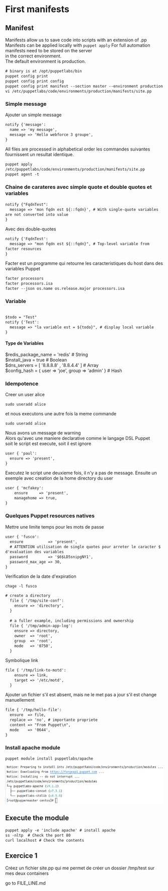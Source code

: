 # First manifests

## Manifest
Manifests allow us to save code into scripts with an extension of .pp  
Manifests can be applied locally with ```puppet apply```
For full automation manifests need to be stored on the server  
in the correct environment.  
The default environment is production.  
```shell
# binary is at /opt/puppetlabs/bin
puppet config print
puppet config print config
puppet config print manifest --section master --environment production 
vi /etc/puppetlabs/code/environments/production/manifests/site.pp
``` 

### Simple message 
Ajouter un simple message 
```puppet
notify {'message':
  name => 'my message',
  message => 'Hello webforce 3 groupe',
}
```
All files are processed in alphabetical order
les commandes suivantes fournissent un resultat identique.

```shell
puppet apply /etc/puppetlabs/code/environments/production/manifests/site.pp
puppet agent -t
```

### Chaine de carateres avec simple quote et double quotes et variables
```puppet
notify {"FqdnTest":
  message => 'mon fqdn est ${::fqdn}', # With single-quote variables are not converted into value 
}
```
Avec des double-quotes

```puppet
notify {'FqdnTest':
  message => "mon fqdn est ${::fqdn}", # Top-level variable from facter resources
}
```
Facter est un programme qui retourne les caracteristiques du host dans des variables Puppet
```shell
facter processors
facter processors.isa
facter --json os.name os.release.major processors.isa
```

### Variable
```puppet

$todo = "Test"
notify {'Test':
  message => "la variable est = ${todo}", # display local variable 
}
```
#### Type de Variables
$redis_package_name = 'redis'   # String  
$install_java = true            # Boolean  
$dns_servers = [ '8.8.8.8' , '8.8.4.4' ]   # Array  
$config_hash = { user => 'joe', group => 'admin' }  # Hash  

### Idempotence 
Creer un user alice   
```shell
sudo useradd alice
```
et nous executons une autre fois la meme commande   
```shell
sudo useradd alice 
```
Nous avons un message de warning       
Alors qu'avec une maniere declarative comme le langage DSL Puppet  
soit le script est execute, soit il est ignore
```puppet
user { 'paul': 
  ensure => 'present',
}
```
Executez le script une deuxieme fois, il n'y a pas de message. 
Ensuite un exemple avec creation de la home directory du user
```puppet
user { 'mcfakey':
    ensure     => 'present',
    managehome => true,
}
```

### Quelques Puppet resources natives

Mettre une limite temps pour les mots de passe
```puppet
user { 'fusco':
  ensure           => 'present',
  # ATTENTION utilisation de single quotes pour arreter le caracter $ d'evaluation des variables
  password         => '$6$LD5snipgNY1',
  password_max_age => 30,
}
```
Verification de la date d'expiration
```shell
chage -l fusco 
```

```puppet
# create a directory
  file { '/tmp/site-conf':
    ensure => 'directory',
  }

  # a fuller example, including permissions and ownership
  file { '/tmp/admin-app-log':
    ensure => directory,
    owner  => 'root',
    group  => 'root',
    mode   => '0750',
  }

```
Symbolique link 
```puppet
file { '/tmp/link-to-motd':
    ensure => link,
    target => '/etc/motd',
  }
```

Ajouter un fichier s'il est absent, mais ne le met pas a jour s'il est change manuellement
```puppet
file { '/tmp/hello-file':
  ensure  => file,
  replace => 'no', # importante propriete
  content => "From Puppet\n",
  mode    => '0644',
}
```

###  Install apache module
```shell
puppet module install puppetlabs/apache 
```

![Forge_apache](screenshot/forge_apache.png)

## Execute the module
```shell
puppet apply -e 'include apache' # install apache
ss -nltp  # Check the port 80
curl localhost # Check the contents
```

## Exercice 1
Créez un fichier site.pp qui me permet de créer un dossier /tmp/test sur mes deux containers

go to FILE_LINE.md

